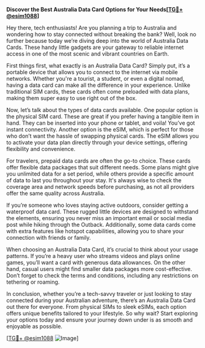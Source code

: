 **Discover the Best Australia Data Card Options for Your Needs[[TG💪+ @esim1088](https://t.me/s/esim1088)]**

Hey there, tech enthusiasts! Are you planning a trip to Australia and wondering how to stay connected without breaking the bank? Well, look no further because today we’re diving deep into the world of Australia Data Cards. These handy little gadgets are your gateway to reliable internet access in one of the most scenic and vibrant countries on Earth.

First things first, what exactly is an Australia Data Card? Simply put, it’s a portable device that allows you to connect to the internet via mobile networks. Whether you're a tourist, a student, or even a digital nomad, having a data card can make all the difference in your experience. Unlike traditional SIM cards, these cards often come preloaded with data plans, making them super easy to use right out of the box.

Now, let’s talk about the types of data cards available. One popular option is the physical SIM card. These are great if you prefer having a tangible item in hand. They can be inserted into your phone or tablet, and voila! You’ve got instant connectivity. Another option is the eSIM, which is perfect for those who don’t want the hassle of swapping physical cards. The eSIM allows you to activate your data plan directly through your device settings, offering flexibility and convenience.

For travelers, prepaid data cards are often the go-to choice. These cards offer flexible data packages that suit different needs. Some plans might give you unlimited data for a set period, while others provide a specific amount of data to last you throughout your stay. It's always wise to check the coverage area and network speeds before purchasing, as not all providers offer the same quality across Australia.

If you’re someone who loves staying active outdoors, consider getting a waterproof data card. These rugged little devices are designed to withstand the elements, ensuring you never miss an important email or social media post while hiking through the Outback. Additionally, some data cards come with extra features like hotspot capabilities, allowing you to share your connection with friends or family.

When choosing an Australia Data Card, it’s crucial to think about your usage patterns. If you’re a heavy user who streams videos and plays online games, you’ll want a card with generous data allowances. On the other hand, casual users might find smaller data packages more cost-effective. Don’t forget to check the terms and conditions, including any restrictions on tethering or roaming.

In conclusion, whether you’re a tech-savvy traveler or just looking to stay connected during your Australian adventure, there’s an Australia Data Card out there for everyone. From physical SIMs to sleek eSIMs, each option offers unique benefits tailored to your lifestyle. So why wait? Start exploring your options today and ensure your journey down under is as smooth and enjoyable as possible.

[[TG💪+ @esim1088](https://t.me/s/esim1088) ![Image](https://i.postimg.cc/Y0z9fWf4/image.png)]